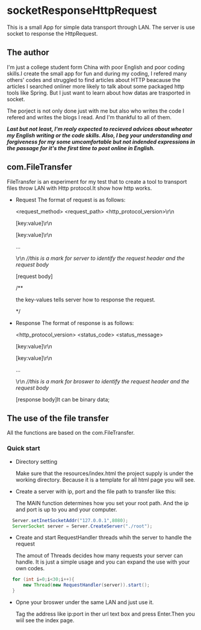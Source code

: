 # socketResponseHttpRequest
This is a small App for simple data transport through LAN. The server is use socket to response the HttpRequest.

## The author 

I'm just a college student form China with poor English and poor coding skills.I create the small app for fun and during my coding, I refered many others' codes and struggled to find articles
about HTTP beacause the articles I searched onliner more likely to talk about some packaged http tools like Spring. But I just want to learn about how datas are trasported
in socket.

The porject is not only done just with me but also who writes the code I refered and writes the blogs I read. And I'm thankful to all of them.

***Last but not least, I'm realy expected to recieved advices about
wheater my English writing or the code skills. Also, I beg your understanding and forgiveness for my some umcomfortable but not indended expressions in the passage for it's the
first time to post online in English.***

## com.FileTransfer
FileTransfer is an experiment for my test that to create a tool to transport files throw LAN with Http protocol.It show how http works.
- Request 
  The format of request is as follows:
  
  <request_method> <request_path> <http_protocol_version>\r\n
  
  [key:value]\r\n
  
  [key:value]\r\n
  
  ...
  
  \r\n *//this is a mark for server to identify the request header and the request body*
  
  [request body]
  
  /**
  
  the key-values tells server how to response the request.
  
  */
  
- Response
  The format of response is as follows:
  
  <http_protocol_version> <status_code> <status_message>
  
  [key:value]\r\n
  
  [key:value]\r\n
  
  ...
  
  \r\n *//this is a mark for broswer to identify the request header and the request body*
  
  [response body]It can be binary data;
  
## The use of the file transfer

All the functions are based on the com.FileTransfer.

### Quick start 

- Directory setting

  Make sure that the resources/index.html the project supply is under the working directory. Because it is a template for all html page you will see.

- Create a server with ip, port and the file path to transfer like this:

  The MAIN function determines how you set your root path. And the ip and port is up to you and your computer.

```java
  Server.setInetSocketAddr("127.0.0.1",8080);
  ServerSocket server = Server.CreateServer("./root");
```

- Create and start RequestHandler threads whih the server to handle the request

  The amout of Threads decides how many requests your server can handle. It is just a simple usage and you can expand the use with your own codes.

```java
  for (int i=0;i<30;i++){
      new Thread(new RequestHandler(server)).start();
  }
```

- Opne your broswer under the same LAN and just use it.

  Tag the address like ip:port in ther url text box and press Enter.Then you wiil see the index page.
